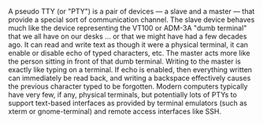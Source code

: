 A pseudo TTY (or "PTY") is a pair of devices — a slave and a master — that provide a special sort of communication channel. The slave device behaves much like the device representing the VT100 or ADM-3A "dumb terminal" that we all have on our desks ... or that we might have had a few decades ago. It can read and write text as though it were a physical terminal, it can enable or disable echo of typed characters, etc. The master acts more like the person sitting in front of that dumb terminal. Writing to the master is exactly like typing on a terminal. If echo is enabled, then everything written can immediately be read back, and writing a backspace effectively causes the previous character typed to be forgotten. Modern computers typically have very few, if any, physical terminals, but potentially lots of PTYs to support text-based interfaces as provided by terminal emulators (such as xterm or gnome-terminal) and remote access interfaces like SSH.
